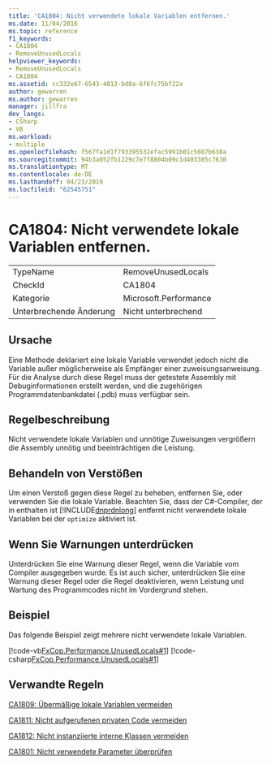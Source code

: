 ```yaml
---
title: 'CA1804: Nicht verwendete lokale Variablen entfernen.'
ms.date: 11/04/2016
ms.topic: reference
f1_keywords:
- CA1804
- RemoveUnusedLocals
helpviewer_keywords:
- RemoveUnusedLocals
- CA1804
ms.assetid: cc332e67-6543-4813-bd8a-6f6fc75bf22a
author: gewarren
ms.author: gewarren
manager: jillfra
dev_langs:
- CSharp
- VB
ms.workload:
- multiple
ms.openlocfilehash: f567fa1d1f793395532efac5991b01c5087b638a
ms.sourcegitcommit: 94b3a052fb1229c7e7f8804b09c1d403385c7630
ms.translationtype: MT
ms.contentlocale: de-DE
ms.lasthandoff: 04/23/2019
ms.locfileid: "62545751"
---
```

# <a name="ca1804-remove-unused-locals"></a>CA1804: Nicht verwendete lokale Variablen entfernen.

|||
|-|-|
|TypeName|RemoveUnusedLocals|
|CheckId|CA1804|
|Kategorie|Microsoft.Performance|
|Unterbrechende Änderung|Nicht unterbrechend|

## <a name="cause"></a>Ursache
 Eine Methode deklariert eine lokale Variable verwendet jedoch nicht die Variable außer möglicherweise als Empfänger einer zuweisungsanweisung. Für die Analyse durch diese Regel muss der getestete Assembly mit Debuginformationen erstellt werden, und die zugehörigen Programmdatenbankdatei (.pdb) muss verfügbar sein.

## <a name="rule-description"></a>Regelbeschreibung
 Nicht verwendete lokale Variablen und unnötige Zuweisungen vergrößern die Assembly unnötig und beeinträchtigen die Leistung.

## <a name="how-to-fix-violations"></a>Behandeln von Verstößen
 Um einen Verstoß gegen diese Regel zu beheben, entfernen Sie, oder verwenden Sie die lokale Variable. Beachten Sie, dass der C#-Compiler, der in enthalten ist [!INCLUDE[dnprdnlong](../code-quality/includes/dnprdnlong_md.md)] entfernt nicht verwendete lokale Variablen bei der `optimize` aktiviert ist.

## <a name="when-to-suppress-warnings"></a>Wenn Sie Warnungen unterdrücken
 Unterdrücken Sie eine Warnung dieser Regel, wenn die Variable vom Compiler ausgegeben wurde. Es ist auch sicher, unterdrücken Sie eine Warnung dieser Regel oder die Regel deaktivieren, wenn Leistung und Wartung des Programmcodes nicht im Vordergrund stehen.

## <a name="example"></a>Beispiel
 Das folgende Beispiel zeigt mehrere nicht verwendete lokale Variablen.

 [!code-vb[FxCop.Performance.UnusedLocals#1](../code-quality/codesnippet/VisualBasic/ca1804-remove-unused-locals_1.vb)]
 [!code-csharp[FxCop.Performance.UnusedLocals#1](../code-quality/codesnippet/CSharp/ca1804-remove-unused-locals_1.cs)]

## <a name="related-rules"></a>Verwandte Regeln
 [CA1809: Übermäßige lokale Variablen vermeiden](../code-quality/ca1809-avoid-excessive-locals.md)

 [CA1811: Nicht aufgerufenen privaten Code vermeiden](../code-quality/ca1811-avoid-uncalled-private-code.md)

 [CA1812: Nicht instanziierte interne Klassen vermeiden](../code-quality/ca1812-avoid-uninstantiated-internal-classes.md)

 [CA1801: Nicht verwendete Parameter überprüfen](../code-quality/ca1801-review-unused-parameters.md)